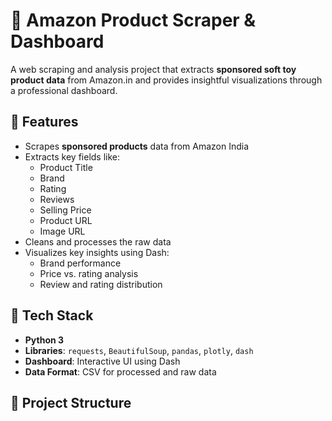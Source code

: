 # 🛒 Amazon Product Scraper & Dashboard

A web scraping and analysis project that extracts **sponsored soft toy product data** from Amazon.in and provides insightful visualizations through a professional dashboard.

## 📌 Features

- Scrapes **sponsored products** data from Amazon India
- Extracts key fields like:
  - Product Title
  - Brand
  - Rating
  - Reviews
  - Selling Price
  - Product URL
  - Image URL
- Cleans and processes the raw data
- Visualizes key insights using Dash:
  - Brand performance
  - Price vs. rating analysis
  - Review and rating distribution

## 🧠 Tech Stack

- **Python 3**
- **Libraries**: `requests`, `BeautifulSoup`, `pandas`, `plotly`, `dash`
- **Dashboard**: Interactive UI using Dash
- **Data Format**: CSV for processed and raw data

## 📂 Project Structure
